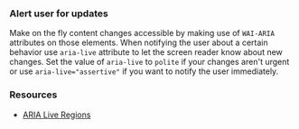 ### Alert user for updates

Make on the fly content changes accessible by making use of `WAI-ARIA` attributes on those elements. When notifying the user about a certain behavior use `aria-live` attribute to let the screen reader know about new changes. Set the value of `aria-live` to `polite` if your changes aren't urgent or use `aria-live="assertive"` if you want to notify the user immediately.

### Resources
<!-- Whenever possible, include the links to more advanced guide-->
* [ARIA Live Regions](https://developer.mozilla.org/en-US/docs/Web/Accessibility/ARIA/ARIA_Live_Regions)

<!-- category: (1)-->
<!-- available categories:
    0: accessibility rules that everyone should follow with no exception
    1: accessibility tips that make outstanding user experience
    2: facts about designing for accessibility, testing etc.
-->